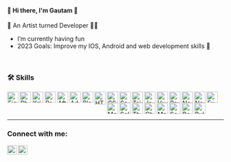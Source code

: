 #### 👋 Hi there, I'm Gautam 👋

🎨 An Artist turned Developer 🧑‍🎨


* I’m currently having fun
* 2023 Goals: Improve my IOS, Android and web development skills 🥅
 



<br />

### 🛠 Skills



<img align="left" alt="Figma" width="26px" src="https://upload.wikimedia.org/wikipedia/commons/3/33/Figma-logo.svg" />
<img align="left" alt="Photoshop" width="26px" src="https://cdn.worldvectorlogo.com/logos/photoshop-cc-4.svg" />
<img align="left" alt="Krita" width="26px" src="https://www.kindpng.com/picc/m/402-4027556_krita-logo-png-transparent-png.png" />
<img align="left" alt="Premiere Pro" width="26px" src="https://cdn.worldvectorlogo.com/logos/premiere-pro-cc.svg" />
<img align="left" alt="After Effects" width="26px" src="https://cdn.worldvectorlogo.com/logos/after-effects-cc.svg" />
<img align="left" alt="Adobe XD" width="26px" src="https://cdn.worldvectorlogo.com/logos/adobe-xd.svg" />
<img align="left" alt="Blender" width="26px" src="https://cdn.worldvectorlogo.com/logos/blender-2.svg" />
<img align="left" alt="HTML5" width="26px" height ="30px" src="https://cdn-icons-png.flaticon.com/512/174/174854.png" />
<img align="left" alt="CSS3" width="26px" src="https://upload.wikimedia.org/wikipedia/commons/thumb/d/d5/CSS3_logo_and_wordmark.svg/1200px-CSS3_logo_and_wordmark.svg.png" />
<img align="left" alt="Sass" width="26px" src="https://cdn.worldvectorlogo.com/logos/sass-1.svg" />
<img align="left" alt="Tailwind CSS" width="26px" src="https://res.cloudinary.com/practicaldev/image/fetch/s--zKQJKp9C--/c_imagga_scale,f_auto,fl_progressive,h_1080,q_auto,w_1080/https://dev-to-uploads.s3.amazonaws.com/i/1jqa96mtdymq7ydgjqf1.png" />
<img align="left" alt="JavaScript" width="26px" src="https://upload.wikimedia.org/wikipedia/commons/6/6a/JavaScript-logo.png" />
<img align="left" alt="Vue.js" width="26px" src="https://cdn.worldvectorlogo.com/logos/vue-9.svg" />
<img align="left" alt="React.js" width="26px" src="https://cdn1.iconfinder.com/data/icons/programing-development-8/24/react_logo-512.png" />
<img align="left" alt="Next.js" width="26px" src="https://cdn.worldvectorlogo.com/logos/next-js.svg" />
<img align="left" alt="Node.js" width="26px" src="https://upload.wikimedia.org/wikipedia/commons/thumb/d/d9/Node.js_logo.svg/590px-Node.js_logo.svg.png" />
<img align="left" alt="Express.js" width="26px" src="https://cdn.worldvectorlogo.com/logos/express-109.svg" />
<img align="left" alt="MongoDB" width="26px" src="https://toppng.com//public/uploads/preview/9kib-354x415-unnamed-mongodb-logo-sv-11562860723mgempnmrq3.png" />
<img align="left" alt="Solidity" width="26px" src="https://upload.wikimedia.org/wikipedia/commons/9/98/Solidity_logo.svg" />
<img align="left" alt="Three.js" width="26px" src="[https://upload.wikimedia.org/wikipedia/commons/d/dd/Three.js_logo.svg](https://global.discourse-cdn.com/standard17/uploads/threejs/original/2X/e/e4f86d2200d2d35c30f7b1494e96b9595ebc2751.png)" />
<img align="left" alt="Chakra UI" width="26px" src="https://upload.wikimedia.org/wikipedia/commons/a/a5/Chakra_UI_logo.png" />
<img align="left" alt="Material UI" width="26px" src="[https://cdn.worldvectorlogo.com/logos/material-ui.svg](https://avatars.githubusercontent.com/u/33663932?v=4)" />
<img align="left" alt="Semantic UI" width="26px" src="https://cdn.worldvectorlogo.com/logos/semantic-ui-2.svg" />
<img align="left" alt="Bootstrap" width="26px" src="https://cdn.worldvectorlogo.com/logos/bootstrap-5-1.svg" />
<img align="left" alt="Bulma" width="26px" src="https://cdn.worldvectorlogo.com/logos/bulma-1.svg" />
<br />

<br />
<br />

-----

### Connect with me:

[<img align="left"  width="22px" src="https://cdn.jsdelivr.net/npm/simple-icons@v3/icons/linkedin.svg" />][linkedin]
[<img align="left"  width="22px" src="https://cdn.jsdelivr.net/npm/simple-icons@v3/icons/instagram.svg" />][instagram]




[instagram]: https://www.instagram.com/gkarthub.in/
[linkedin]: https://www.linkedin.com/in/gautam-kumar-0672b0238/
